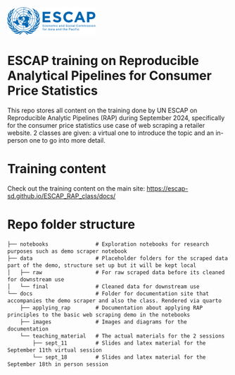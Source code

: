 <img src="docs/images//ESCAP_LOGO_OFFICIAL.png" alt="drawing" width="200"/>

# ESCAP training on Reproducible Analytical Pipelines for Consumer Price Statistics

This repo stores all content on the training done by UN ESCAP on Reproducible Analytic Pipelines (RAP) during September 2024, specifically for the consumer price statistics use case of web scraping a retailer website. 2 classes are given: a virtual one to introduce the topic and an in-person one to go into more detail.

# Training content

Check out the training content on the main site: https://escap-sd.github.io/ESCAP_RAP_class/docs/

# Repo folder structure

```
├── notebooks               # Exploration notebooks for research purposes such as demo scraper notebook
├── data                    # Placeholder folders for the scraped data part of the demo, structure set up but it will be kept local
│   ├── raw                 # For raw scraped data before its cleaned for downstream use
│   └── final               # Cleaned data for downstream use
└── docs                    # Folder for documentation site that accompanies the demo scraper and also the class. Rendered via quarto
    ├── applying_rap        # Documentation about applying RAP principles to the basic web scraping demo in the notebooks
    ├── images              # Images and diagrams for the documentation
    └── teaching_material   # The actual materials for the 2 sessions
        ├── sept_11         # Slides and latex material for the September 11th virtual session
        └── sept_18         # Slides and latex material for the September 18th in person session
```

